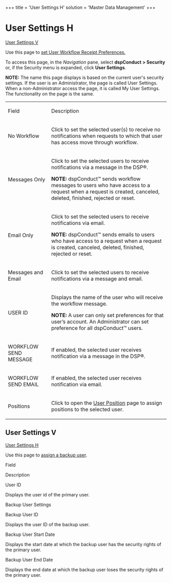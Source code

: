 +++
title = 'User Settings H'
solution = 'Master Data Management'
+++

# User Settings H

[User Settings V](User_Settings_H#User_Settings_V)

<div class="use">

Use this page to [set User Workflow Receipt
Preferences.](../Config/Set_User_Workflow_Receipt_Preferences)

</div>

To access this page, in the *Navigation* pane, select **dspConduct \>
Security** or, if the Security menu is expanded, click **User
Settings**.

**NOTE:** The name this page displays is based on the current user's
security settings. If the user is an Administrator, the page is called
User Settings. When a non-Administrator access the page, it is called My
User Settings. The functionality on the page is the same.

<table>
<tbody>
<tr class="odd">
<td><p>Field</p></td>
<td><p>Description</p></td>
</tr>
<tr class="even">
<td><p>No Workflow</p></td>
<td><p>Click to set the selected user(s) to receive no notifications when requests to which that user has access move through workflow. </p></td>
</tr>
<tr class="odd">
<td><p>Messages Only</p></td>
<td><p>Click to set the selected users to receive notifications via a message in the DSP®.</p>
<p><strong>NOTE:</strong> dspConduct™ sends workflow messages to users who have access to a request when a request is created, canceled, deleted, finished, rejected or reset.</p></td>
</tr>
<tr class="even">
<td><p>Email Only</p></td>
<td><p>Click to set the selected users to receive notifications via email.</p>
<p><strong>NOTE:</strong> dspConduct™ sends emails to users who have access to a request when a request is created, canceled, deleted, finished, rejected or reset.</p></td>
</tr>
<tr class="odd">
<td><p>Messages and Email</p></td>
<td><p>Click to set the selected users to receive notifications via a message and email.</p></td>
</tr>
<tr class="even">
<td><p>USER ID</p></td>
<td><p>Displays the name of the user who will receive the workflow message.</p>
<p><strong>NOTE:</strong> A user can only set preferences for that user’s account. An Administrator can set preference for all dspConduct™ users.</p></td>
</tr>
<tr class="odd">
<td><p>WORKFLOW SEND MESSAGE</p></td>
<td><p>If enabled, the selected user receives notification via a message in the DSP®.</p></td>
</tr>
<tr class="even">
<td><p>WORKFLOW SEND EMAIL</p></td>
<td><p>If enabled, the selected user receives notification via email.</p></td>
</tr>
<tr class="odd">
<td><p>Positions</p></td>
<td><p>Click to open the <a href="User_Position">User Position</a> page to assign positions to the selected user.</p></td>
</tr>
</tbody>
</table>

## <span id="User_Settings_V"></span>User Settings V

[User Settings H](User_Settings_H)

<div class="use">

Use this page to [assign a backup
user](../Config/Assign_a_Backup_User).

</div>

Field

Description

User ID

Displays the user id of the primary user.

Backup User Settings

Backup User ID

Displays the user ID of the backup user.

Backup User Start Date

Displays the start date at which the backup user has the security rights
of the primary user.

Backup User End Date

Displays the end date at which the backup user loses the security rights
of the primary user.
